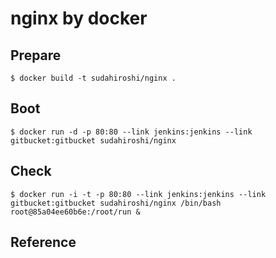 # nginx by docker

## Prepare

```
$ docker build -t sudahiroshi/nginx .
```

## Boot

```
$ docker run -d -p 80:80 --link jenkins:jenkins --link gitbucket:gitbucket sudahiroshi/nginx
```

## Check

```
$ docker run -i -t -p 80:80 --link jenkins:jenkins --link gitbucket:gitbucket sudahiroshi/nginx /bin/bash
root@85a04ee60b6e:/root/run &
```

## Reference


